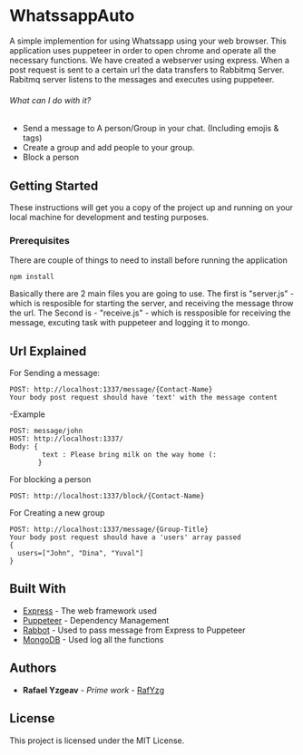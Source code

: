 # WhatssappAuto

A simple implemention for using Whatssapp using your web browser.
This application uses puppeteer in order to open chrome and operate all the necessary functions.
We have created a webserver using express. When a post request is sent to a certain url the data transfers to Rabbitmq Server.
Rabitmq server listens to the messages and executes using puppeteer. 


###### What can I do with it?
- Send a message to A person/Group in your chat. (Including emojis & tags)
- Create a group and add people to your group.
- Block a person


## Getting Started

These instructions will get you a copy of the project up and running on your local machine for development and testing purposes. 

### Prerequisites

There are couple of things to need to install before running the application
```
npm install
```

Basically there are 2 main files you are going to use. 
The first is "server.js" - which is resposible for starting the server, and receiving the message throw the url.
The Second is - "receive.js" - which is ressposible for receiving the message, excuting task with puppeteer and logging it to mongo.

## Url Explained

For Sending a message: 
```
POST: http://localhost:1337/message/{Contact-Name}
Your body post request should have 'text' with the message content
```
-Example 
```
POST: message/john
HOST: http://localhost:1337/
Body: {
        text : Please bring milk on the way home (:
       }

```
For blocking a person
```
POST: http://localhost:1337/block/{Contact-Name}
```

For Creating a new group
```
POST: http://localhost:1337/message/{Group-Title}
Your body post request should have a 'users' array passed
{
  users=["John", "Dina", "Yuval"]
}
```

## Built With

* [Express](https://expressjs.com/) - The web framework used
* [Puppeteer](https://github.com/GoogleChrome/puppeteer) - Dependency Management
* [Rabbot](https://github.com/arobson/rabbot) - Used to pass message from Express to Puppeteer
* [MongoDB](https://github.com/mongodb/node-mongodb-native) - Used log all the functions

## Authors

* **Rafael Yzgeav** - *Prime work* - [RafYzg](https://github.com/RafYzg)


## License

This project is licensed under the MIT License.

